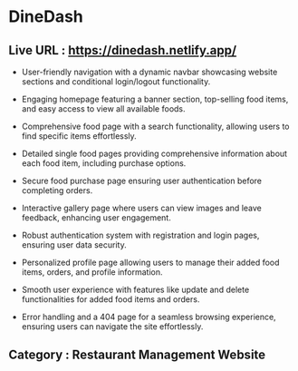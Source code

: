 # DineDash

## Live URL : https://dinedash.netlify.app/

- User-friendly navigation with a dynamic navbar showcasing website sections and conditional login/logout functionality.

- Engaging homepage featuring a banner section, top-selling food items, and easy access to view all available foods.

- Comprehensive food page with a search functionality, allowing users to find specific items effortlessly.

- Detailed single food pages providing comprehensive information about each food item, including purchase options.

- Secure food purchase page ensuring user authentication before completing orders.

- Interactive gallery page where users can view images and leave feedback, enhancing user engagement.

- Robust authentication system with registration and login pages, ensuring user data security.

- Personalized profile page allowing users to manage their added food items, orders, and profile information.

- Smooth user experience with features like update and delete functionalities for added food items and orders.

- Error handling and a 404 page for a seamless browsing experience, ensuring users can navigate the site effortlessly.

## Category : Restaurant Management Website